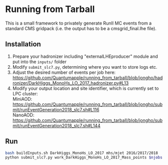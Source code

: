 # Running from Tarball

This is a small framework to privately generate RunII MC events from a standard CMS gridpack (i.e. the output has to be a cmsgrid_final.lhe file).

## Installation

1. Prepare your hadronizer including "externalLHEproducer" module and put into the `inputs/` folder
2. Modify `submit_slc7.py`, determining where you want to store logs etc.  
3. Adjust the desired number of events per job here: https://github.com/Quantumapple/running_from_tarball/blob/jongho/hadronizer/DarkHiggs_MonoHs_LO_2017_hadronizer.py#L13 
4. Modify your output location and site identifier, which is currently set to LPC cluster:  
MiniAOD: https://github.com/Quantumapple/running_from_tarball/blob/jongho/submit/runEventGeneration2018_slc7.sh#L116  
NanoAOD: https://github.com/Quantumapple/running_from_tarball/blob/jongho/submit/runEventGeneration2018_slc7.sh#L144

## Run

```bash
bash buildInputs.sh DarkHiggs_MonoHs_LO_2017 mhs/mjet 2016/2017/2018
python submit_slc7.py work_DarkHiggs_MonoHs_LO_2017_Mass_points $njobs
```
